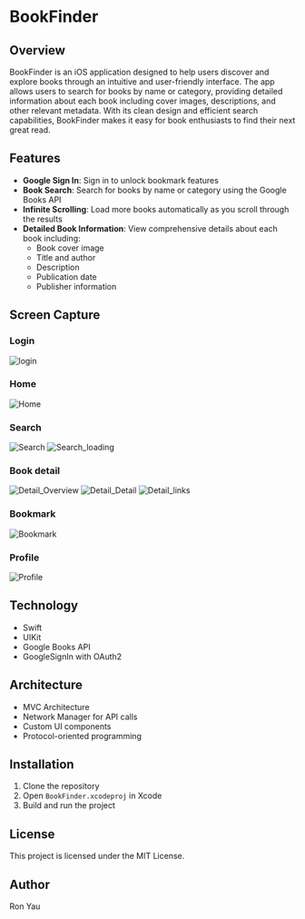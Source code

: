# BookFinder

## Overview

BookFinder is an iOS application designed to help users discover and explore books through an intuitive and user-friendly interface. The app allows users to search for books by name or category, providing detailed information about each book including cover images, descriptions, and other relevant metadata. With its clean design and efficient search capabilities, BookFinder makes it easy for book enthusiasts to find their next great read.

## Features

- **Google Sign In**: Sign in to unlock bookmark features
- **Book Search**: Search for books by name or category using the Google Books API
- **Infinite Scrolling**: Load more books automatically as you scroll through the results
- **Detailed Book Information**: View comprehensive details about each book including:
  - Book cover image
  - Title and author
  - Description
  - Publication date
  - Publisher information

## Screen Capture
### Login
![login](https://github.com/user-attachments/assets/4c326357-bd9f-402b-8a15-d1883169eaa1)

### Home
![Home](https://github.com/user-attachments/assets/a8962d46-703f-452a-a4c7-d6a846064d78)

### Search
![Search](https://github.com/user-attachments/assets/e5d4fe83-a49e-4d6c-b351-8a80062f93f1)
![Search_loading](https://github.com/user-attachments/assets/fafa050e-f32f-4e0f-8b3f-6bcb1f83913d)

### Book detail
![Detail_Overview](https://github.com/user-attachments/assets/0326365d-e105-47e9-9fc2-347c4ad1d881)
![Detail_Detail](https://github.com/user-attachments/assets/fdcd7325-124b-4dee-b167-6f5c0612d671)
![Detail_links](https://github.com/user-attachments/assets/eefbc75f-7700-458f-8b98-9fea00ef5347)

### Bookmark
![Bookmark](https://github.com/user-attachments/assets/80bfeb97-f746-464c-9e65-96970cb6d1d5)

### Profile
![Profile](https://github.com/user-attachments/assets/75010b16-e8c4-4bf7-bb78-5607435ff92e)

## Technology

- Swift
- UIKit
- Google Books API
- GoogleSignIn with OAuth2

## Architecture
- MVC Architecture
- Network Manager for API calls
- Custom UI components
- Protocol-oriented programming

## Installation

1. Clone the repository
2. Open `BookFinder.xcodeproj` in Xcode
3. Build and run the project

## License

This project is licensed under the MIT License.

## Author

Ron Yau
